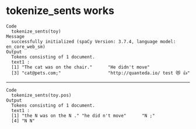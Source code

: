 # tokenize_sents works

    Code
      tokenize_sents(toy)
    Message
      successfully initialized (spaCy Version: 3.7.4, language model: en_core_web_sm)
    Output
      Tokens consisting of 1 document.
      text1 :
      [1] "The cat was on the chair."      "He didn't move"                
      [3] "cat@pets.com;"                  "http://quanteda.io/ test 😻 👍"
      

---

    Code
      tokenize_sents(toy.pos)
    Output
      Tokens consisting of 1 document.
      text1 :
      [1] "the N was on the N ." "he did n't move"      "N ;"                 
      [4] "N N"                 
      

